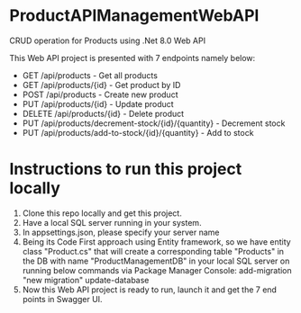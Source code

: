 # ProductAPIManagementWebAPI
CRUD operation for Products using .Net 8.0 Web API 

This Web API project is presented with 7 endpoints namely below:
- GET /api/products - Get all products
- GET /api/products/{id} - Get product by ID
- POST /api/products - Create new product
- PUT /api/products/{id} - Update product
- DELETE /api/products/{id} - Delete product 
- PUT /api/products/decrement-stock/{id}/{quantity} - Decrement stock
- PUT /api/products/add-to-stock/{id}/{quantity} - Add to stock

# Instructions to run this project locally
1. Clone this repo locally and get this project.
2. Have a local SQL server running in your system.
3. In appsettings.json, please specify your server name
4. Being its Code First approach using Entity framework, so we have entity class "Product.cs" that will create a corresponding table "Products" in the DB with name "ProductManagementDB" in your local SQL server on running below commands via Package Manager Console:
   add-migration "new migration"
   update-database
5. Now this Web API project is ready to run, launch it and get the 7 end points in Swagger UI.
